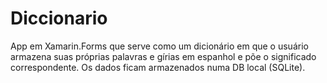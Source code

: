 # Diccionario
App em Xamarin.Forms que serve como um dicionário em que o usuário armazena suas próprias palavras e gírias em espanhol e põe o significado correspondente.
Os dados ficam armazenados numa DB local (SQLite).
